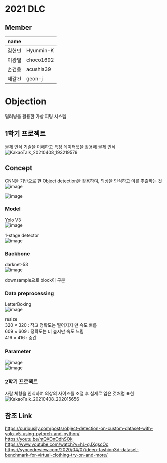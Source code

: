 # 2021 DLC

## Member
|name |   |
|-----|---|
|김현민| Hyunmin-K |
|이광열| choco1692 |
|손건웅| acushla39 |
|제갈건| geon-j    |

# Objection
 딥러닝을 활용한 가상 피팅 시스템

## 1학기 프로젝트
 물체 인식 기술을 이해하고 특정 데이터셋을 활용해 물체 인식  
 ![KakaoTalk_20210408_193219579](https://user-images.githubusercontent.com/79971598/114018699-7e8c8c80-98a8-11eb-9535-584f076117ce.png)


 
## Concept
 CNN을 기반으로 한 Object detection을 활용하여, 의상을 인식하고 이를 추출하는 것   
  ![image](https://user-images.githubusercontent.com/79971598/123065142-de2b1a80-d449-11eb-83ef-11b1cbd5c8e2.png)   
  
  ![image](https://user-images.githubusercontent.com/79971598/123061438-9c4ca500-d446-11eb-91f8-7df6cc8cff38.png)   
   
  
### Model
 Yolo V3   
  ![image](https://user-images.githubusercontent.com/79971598/123057002-6f968e80-d442-11eb-864e-fac530933433.png)   
 
 1-stage detector   
  ![image](https://user-images.githubusercontent.com/79971598/123057634-019e9700-d443-11eb-944b-65752efd4ec5.png)   
   
   
### Backbone
 darknet-53   
  ![image](https://user-images.githubusercontent.com/79971598/123063090-129dd700-d448-11eb-9c91-de436d56c40d.png)     
 
 downsample으로 block이 구분   


### Data preprocessing
 LetterBoxing   
![image](https://user-images.githubusercontent.com/79971598/123058688-09127000-d444-11eb-8c3e-a595c0a4e7be.png)

 resize   
  320 × 320 : 작고 정확도는 떨어지지 만 속도 빠름   
  609 × 609 : 정확도는 더 높지만 속도 느림   
  416 × 416 : 중간   
     
     
### Parameter
 ![image](https://user-images.githubusercontent.com/79971598/123058433-c94b8880-d443-11eb-8a39-dff9615d633d.png)   
 ![image](https://user-images.githubusercontent.com/79971598/123064247-11b97500-d449-11eb-982f-7458da992cc2.png)   


### 2학기 프로젝트
 사람 체형을 인식하여 의상의 사이즈를 조절 후 실제로 입은 것처럼 표현  
 ![KakaoTalk_20210408_202015656](https://user-images.githubusercontent.com/79971598/114018205-f312fb80-98a7-11eb-9de4-509e83e77556.png)

## 참조 Link
 https://curiousily.com/posts/object-detection-on-custom-dataset-with-yolo-v5-using-pytorch-and-python/  
 https://youtu.be/mQXOnOdhSOk  
 https://www.youtube.com/watch?v=hL-gJXgscOc  
 https://syncedreview.com/2020/04/07/deep-fashion3d-dataset-benchmark-for-virtual-clothing-try-on-and-more/  
